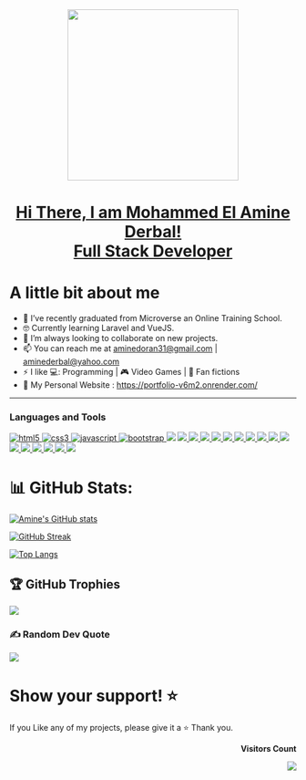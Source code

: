 <div id="header" align="center"> 
<img src="https://media.tenor.com/qJ5evVs-_uUAAAAS/coding.gif" width="300"/>
</div>

<h1 align="center"> 
  <a href="https://github.com/AmineDerbal">
    Hi There, I am Mohammed El Amine Derbal! <br>
    Full Stack Developer
</a>
</h1>

# A little bit about me

- 🔭 I’ve recently graduated from Microverse an Online Training School.
- 🤓 Currently learning Laravel and VueJS.
- 👯 I’m always looking to collaborate on new projects.
- 📫 You can reach me at aminedoran31@gmail.com | aminederbal@yahoo.com
- ⚡ I like 💻: Programming | 🎮 Video Games | 📖 Fan fictions
- 👀 My Personal Website : https://portfolio-v6m2.onrender.com/
<hr>

### Languages and Tools

<p> 
  <a href="https://www.w3.org/html/" target="_blank"> 
    <img src="https://img.shields.io/badge/html-E34F26.svg?style=for-the-badge&logo=html5&logoColor=white"
      alt="html5"/> 
  </a>
  <a href="https://www.w3schools.com/css/" target="_blank">
    <img src="https://img.shields.io/badge/css-1572B6.svg?style=for-the-badge&logo=css3&logoColor=white"
      alt="css3"/>
  </a>
<a href="https://developer.mozilla.org/en-US/docs/Web/JavaScript" target="_blank"> 
    <img src="https://img.shields.io/badge/Javascript-F7DF1E.svg?style=for-the-badge&logo=javascript&logoColor=black"
      alt="javascript"/> 
  </a>
  <a href="https://getbootstrap.com" target="_blank" > <img src="https://img.shields.io/badge/Bootstrap-563D7C?style=for-the-badge&logo=bootstrap&logoColor=white" alt="bootstrap" /> </a>
   <a href="https://nodejs.org/en/" target="_blank">  <img src="https://img.shields.io/badge/Node.js-339933?style=for-the-badge&logo=nodedotjs&logoColor=white" /></a>
   <a href="https://git-scm.com/" target="_blank"> <img src="https://img.shields.io/badge/GIT-E44C30?style=for-the-badge&logo=git&logoColor=white" /> </a>
   <a href="https://github.com/" target="_blank"> <img src="https://img.shields.io/badge/GitHub-100000?style=for-the-badge&logo=github&logoColor=white" /> </a>
   <a href="https://about.gitlab.com/" target="_blank"> <img src="https://img.shields.io/badge/GitLab-330F63?style=for-the-badge&logo=gitlab&logoColor=white" /> </a>
   <a href="https://react.dev/" target="_blank"> <img src="https://img.shields.io/badge/-ReactJs-61DAFB?logo=react&logoColor=white&style=for-the-badge" /> </a>
   <a href="https://redux.js.org/" target="_blank"> <img src="https://img.shields.io/badge/Redux-593D88?style=for-the-badge&logo=redux&logoColor=white" /> </a>
   <a href="https://vuejs.org/" target="_blank"> <img src="https://img.shields.io/badge/Vue.js-35495E?style=for-the-badge&logo=vuedotjs&logoColor=4FC08D" /> </a>
  <a href="https://www.ruby-lang.org/en/" target="_blank"> <img src="https://img.shields.io/badge/ruby-%23CC342D.svg?style=for-the-badge&logo=ruby&logoColor=white" /> </a>
  <a href="https://rubyonrails.org/" target="_blank"> <img src="https://img.shields.io/badge/Ruby_on_Rails-CC0000?style=for-the-badge&logo=ruby-on-rails&logoColor=white" /> </a>
  <a href="https://www.php.net/" target="_blank"> <img src="https://img.shields.io/badge/PHP-777BB4?style=for-the-badge&logo=php&logoColor=white" /> </a>
  <a href="https://laravel.com/" target="_blank"> <img src="https://img.shields.io/badge/Laravel-FF2D20?style=for-the-badge&logo=laravel&logoColor=white" /> </a>
  <a href="https://tailwindcss.com/" target="_blank"> <img src="https://img.shields.io/badge/Tailwind_CSS-38B2AC?style=for-the-badge&logo=tailwind-css&logoColor=white" /> </a>
  <a href="https://www.mysql.com/" target="_blank"> <img src="https://img.shields.io/badge/MySQL-00000F?style=for-the-badge&logo=mysql&logoColor=white" /> </a>
  <a href="https://www.postgresql.org/" target="_blank"> <img src="https://img.shields.io/badge/PostgreSQL-316192?style=for-the-badge&logo=postgresql&logoColor=white" /> </a>
  <a href="https://nextjs.org/" target="_blank"> <img src="https://img.shields.io/badge/next.js-000000?style=for-the-badge&logo=nextdotjs&logoColor=white" /> </a>
  <a href="https://www.typescriptlang.org/" target="_blank"> <img src="https://img.shields.io/badge/typescript-%23007ACC.svg?style=for-the-badge&logo=typescript&logoColor=white" /> </a>
  <a href="https://expressjs.com/" target="_blank"> <img src="https://img.shields.io/badge/Express.js-404D59?style=for-the-badge" /> </a>
  
   
  

</p>

# 📊 GitHub Stats:
[![Amine's GitHub stats](https://github-readme-stats.vercel.app/api?username=AmineDerbal&show_icons=true&theme=radical)](https://github.com/AmineDerbal/github-readme-stats)

[![GitHub Streak](https://github-readme-streak-stats.herokuapp.com?user=AmineDerbal&theme=dark)](https://git.io/streak-stats)

[![Top Langs](https://github-readme-stats.vercel.app/api/top-langs/?username=AmineDerbal&show_icons=true&theme=buefy&bg_color=faf5fa&layout=compact)](https://github.com/AmineDerbal/github-readme-stats)
## 🏆 GitHub Trophies
![](https://github-profile-trophy.vercel.app/?username=AmineDerbal&theme=dark&no-frame=false&no-bg=true&margin-w=4)

### ✍️ Random Dev Quote
![](https://quotes-github-readme.vercel.app/api?type=horizontal&theme=radical)

# Show your support! ⭐

If you Like any of my projects, please give it a ⭐ Thank you.

<div align="end">
<p><b>Visitors Count</b></p>  
<img src="https://profile-counter.glitch.me/{AmineDerbal}/count.svg" />
</div>
<!-- ?

